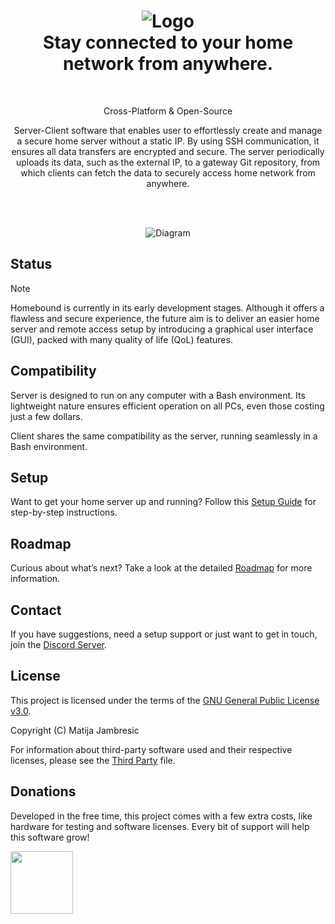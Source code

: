 <h1 align="center">
    <img src="https://github.com/user-attachments/assets/06cc0a10-fc37-4342-b084-6d689e046775" alt="Logo" />
    </br>
    <b>Stay connected to your home network from anywhere.</b>
</h1>

</br>
<p align="center">
    Cross-Platform & Open-Source
</p>

<p align="center">
Server-Client software that enables user to effortlessly create and manage a secure home server without a static IP. By using SSH communication, it ensures all data transfers are encrypted and secure. The server periodically uploads its data, such as the external IP, to a gateway Git repository, from which clients can fetch the data to securely access home network from anywhere.
</p>

</br>
</br>

<p align="center">
  <picture>
    <source media="(prefers-color-scheme: dark)" srcset="https://github.com/user-attachments/assets/0c5c8493-ac31-498b-87a4-6cd8871ce0a7">
    <img src="https://github.com/user-attachments/assets/4c1c2118-b778-451f-966d-2067e37d5f2f" alt="Diagram">
  </picture>
</p>

## Status

> [!NOTE]
> Homebound is currently in its early development stages. Although it offers a flawless and secure experience, the future aim is to deliver an easier home server and remote access setup by introducing a graphical user interface (GUI), packed with many quality of life (QoL) features.

## Compatibility

Server is designed to run on any computer with a Bash environment. Its lightweight nature ensures efficient operation on all PCs, even those costing just a few dollars.

Client shares the same compatibility as the server, running seamlessly in a Bash environment.


## Setup

Want to get your home server up and running? Follow this [Setup Guide](SETUP.md) for step-by-step instructions.

## Roadmap

Curious about what’s next? Take a look at the detailed [Roadmap](ROADMAP.md) for more information.

## Contact

If you have suggestions, need a setup support or just want to get in touch, join the [Discord Server]().

## License

This project is licensed under the terms of the [GNU General Public License v3.0](LICENSE).

Copyright (C) Matija Jambresic

For information about third-party software used and their respective licenses, please see the [Third Party](THIRDPARTY.md) file.

## Donations
Developed in the free time, this project comes with a few extra costs, like hardware for testing and software licenses. Every bit of support will help this software grow!

<a href="https://www.paypal.com/paypalme/matijajambresic">
    <img src="https://sironaequine.org.uk/wp-content/uploads/2018/05/paypal-donate-button-png-clipart.png?w=517" width = 100>
</a>


